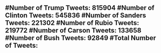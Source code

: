 #Number of Trump Tweets: 815904
#Number of Clinton Tweets: 545836
#Number of Sanders Tweets: 221302
#Number of Rubio Tweets: 219772
#Number of Carson Tweets: 133658
#Number of Bush Tweets: 92849
#Total Number of Tweets:  
---
